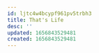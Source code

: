 ```yaml
---
id: ljtc4w4bcypf961pv5trbh3
title: That's Life
desc: ''
updated: 1656843529481
created: 1656843529481
---
```


